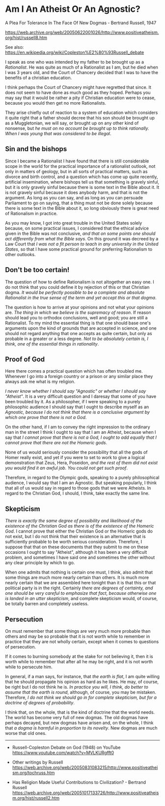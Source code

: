 # Am I An Atheist Or An Agnostic?
A Plea For Tolerance In The Face Of New Dogmas - Bertrand Russell, 1947

https://web.archive.org/web/20050622001026/http://www.positiveatheism.org/hist/russell8.htm

See also:
https://en.wikipedia.org/wiki/Copleston%E2%80%93Russell_debate

I speak as one who was intended by my father to be brought up as a *Rationalist*. He was quite as much of a Rationalist as I am, but he died when I was 3 years old, and the Court of Chancery decided that I was to have the benefits of a christian education.

I think perhaps the Court of Chancery might have regretted that since. It does not seem to have done as much good as they hoped. Perhaps you may say that it would be rather a pity if Christian education were to cease, because you would then get no more Rationalists.

They arise chiefly out of reaction to a system of education which considers it quite right that a father should decree that his son should be brought up as a Muggletonian, we will say, or brought up on any other kind of nonsense, but *he must on no account be brought up to think rationally. When I was young that was considered to be illegal*.

## Sin and the bishops

Since I became a Rationalist I have found that there is still considerable scope in the world for the practical importance of a rationalist outlook, not only in matters of geology, but in all sorts of practical matters, such as divorce and birth control, and a question which has come up quite recently, artificial insemination, where bishops tell us that something is gravely sinful, but it is only gravely sinful because there is some text in the Bible about it. It is not gravely sinful because it does anybody harm, and that is not the argument. As long as you can say, and as long as you can persuade Parliament to go on saying, that a thing must not be done solely because there is some text in the Bible about it, so long obviously there is great need of Rationalism in practice.

As you may know, I got into great trouble in the United States solely because, on some practical issues, I considered that the ethical advice given in the Bible was not conclusive, *and that on some points one should act differently from what the Bible says*. On this ground it was decreed by a Law Court that *I was not a fit person to teach in any university in the United States*, so that I have some practical ground for preferring Rationalism to other outlooks.

## Don't be too certain!

The question of how to define Rationalism is not altogether an easy one. I do not think that you could define it by rejection of this or that Christian dogma. *It would be perfectly possible to be a complete and absolute Rationalist in the true sense of the term and yet accept this or that dogma*.

The question is how to arrive at your opinions and not what your opinions are. *The thing in which we believe is the supremacy of reason*. If reason should lead you to orthodox conclusions, well and good; you are still a Rationalist. To my mind the essential thing is that one should base one's arguments upon the kind of grounds that are accepted in science, and one should not regard anything that one accepts as quite certain, but only as probable in a greater or a less degree. *Not to be absolutely certain is, I think, one of the essential things in rationality*.

## Proof of God

Here there comes a practical question which has often troubled me. Whenever I go into a foreign country or a prison or any similar place they always ask me what is my religion.

*I never know whether I should say "Agnostic" or whether I should say "Atheist"*. It is a very difficult question and I daresay that some of you have been troubled by it. As a philosopher, if I were speaking to a purely philosophic audience I should say that I ought to describe myself as an *Agnostic, because I do not think that there is a conclusive argument by which one prove that there is not a God*.

On the other hand, if I am to convey the right impression to the ordinary man in the street I think I ought to say that I am an Atheist, because when I say that *I cannot prove that there is not a God, I ought to add equally that I cannot prove that there are not the Homeric gods*.

None of us would seriously consider the possibility that all the gods of Homer really exist, and yet if you were to set to work to give a logical demonstration that Zeus, Hera, Poseidon, *and the rest of them did not exist you would find it an awful job. You could not get such proof*.

Therefore, in regard to the Olympic gods, speaking to a purely philosophical audience, I would say that I am an Agnostic. But speaking popularly, I think that all of us would say in regard to those gods that we were Atheists. In regard to the Christian God, I should, I think, take exactly the same line.

## Skepticism

*There is exactly the same degree of possibility and likelihood of the existence of the Christian God as there is of the existence of the Homeric God*. I cannot prove that either the Christian God or the Homeric gods do not exist, but I do not think that their existence is an alternative that is sufficiently probable to be worth serious consideration. Therefore, I suppose that that on these documents that they submit to me on these occasions I ought to say "Atheist", although it has been a very difficult problem, and sometimes I have said one and sometimes the other without any clear principle by which to go.

When one admits that nothing is certain one must, I think, also admit that some things are much more nearly certain than others. It is much more nearly certain that we are assembled here tonight than it is that this or that political party is in the right. Certainly *there are degrees of certainty, and one should be very careful to emphasize that fact, because otherwise one is landed in an utter skepticism*, and complete skepticism would, of course, be totally barren and completely useless.

## Persecution

On must remember that some things are very much more probable than others and may be so probable that it is not worth while to remember in practice that they are not wholly certain, except when it comes to questions of persecution.

If it comes to burning somebody at the stake for not believing it, then it is worth while to remember that after all he may be right, and it is not worth while to persecute him.

In general, if a man says, for instance, that *the earth is flat*, I am quite willing that he should propagate his opinion as hard as he likes. He may, of course, be right but I do not think he is. *In practice you will, I think, do better to assume that the earth is round*, although, of course, you may be mistaken. Therefore, *I do not think we should go in for complete skepticism, but for a doctrine of degrees of probability*.

I think that, on the whole, that is the kind of doctrine that the world needs. The world has become very full of new dogmas. The old dogmas have perhaps decayed, but new dogmas have arisen and, on the whole, I think that *a dogma is harmful in proportion to its novelty*. New dogmas are much worse that old ones.

---

* Russell-Copleston Debate on God (1948) on YouTube
https://www.youtube.com/watch?v=MVLKURgfft0

* Other writings by Russell
https://web.archive.org/web/20050831083215/http://www.positiveatheism.org/tochruss.htm

* Has Religion Made Useful Contributions to Civilization? - Bertrand Russell
https://web.archive.org/web/20051017133726/http://www.positiveatheism.org/hist/russell2.htm
